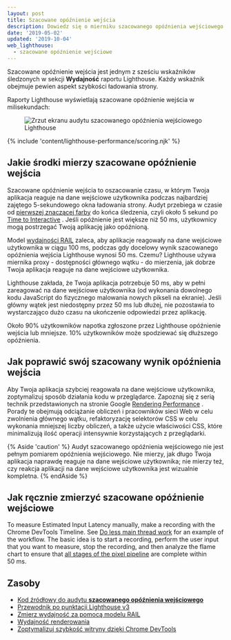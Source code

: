 ```yaml
---
layout: post
title: Szacowane opóźnienie wejścia
description: Dowiedz się o mierniku szacowanego opóźnienia wejściowego Lighthouse oraz o tym, jak je mierzyć i optymalizować.
date: '2019-05-02'
updated: '2019-10-04'
web_lighthouse:
  - szacowane opóźnienie wejściowe
---
```


Szacowane opóźnienie wejścia jest jednym z sześciu wskaźników śledzonych w sekcji **Wydajność** raportu Lighthouse. Każdy wskaźnik obejmuje pewien aspekt szybkości ładowania strony.

Raporty Lighthouse wyświetlają szacowane opóźnienie wejścia w milisekundach:

<figure class="w-figure"><img class="w-screenshot w-screenshot--filled" src="estimated-input-latency.png" alt="Zrzut ekranu audytu szacowanego opóźnienia wejściowego Lighthouse"></figure>

{% include 'content/lighthouse-performance/scoring.njk' %}

## Jakie środki mierzy szacowane opóźnienie wejścia

Szacowane opóźnienie wejścia to oszacowanie czasu, w którym Twoja aplikacja reaguje na dane wejściowe użytkownika podczas najbardziej zajętego 5-sekundowego okna ładowania strony. Audyt przebiega w czasie od [pierwszej znaczącej farby](/first-meaningful-paint) do końca śledzenia, czyli około 5 sekund po [Time to Interactive](/interactive) . Jeśli opóźnienie jest większe niż 50 ms, użytkownicy mogą postrzegać Twoją aplikację jako opóźnioną.

Model [wydajności RAIL](https://developers.google.com/web/fundamentals/performance/rail) zaleca, aby aplikacje reagowały na dane wejściowe użytkownika w ciągu 100 ms, podczas gdy docelowy wynik szacowanego opóźnienia wejścia Lighthouse wynosi 50 ms. Czemu? Lighthouse używa miernika proxy - dostępności głównego wątku - do mierzenia, jak dobrze Twoja aplikacja reaguje na dane wejściowe użytkownika.

Lighthouse zakłada, że Twoja aplikacja potrzebuje 50 ms, aby w pełni zareagować na dane wejściowe użytkownika (od wykonania dowolnego kodu JavaScript do fizycznego malowania nowych pikseli na ekranie). Jeśli główny wątek jest niedostępny przez 50 ms lub dłużej, nie pozostawia to wystarczająco dużo czasu na ukończenie odpowiedzi przez aplikację.

Około 90% użytkowników napotka zgłoszone przez Lighthouse opóźnienie wejścia lub mniejsze. 10% użytkowników może spodziewać się dłuższego opóźnienia.

## Jak poprawić swój szacowany wynik opóźnienia wejścia

Aby Twoja aplikacja szybciej reagowała na dane wejściowe użytkownika, zoptymalizuj sposób działania kodu w przeglądarce. Zapoznaj się z serią technik przedstawionych na stronie Google [Rendering Performance](https://developers.google.com/web/fundamentals/performance/rendering/) . Porady te obejmują odciążanie obliczeń i pracowników sieci Web w celu zwolnienia głównego wątku, refaktoryzację selektorów CSS w celu wykonania mniejszej liczby obliczeń, a także użycie właściwości CSS, które minimalizują ilość operacji intensywnie korzystających z przeglądarki.

{% Aside 'caution' %} Audyt szacowanego opóźnienia wejściowego nie jest pełnym pomiarem opóźnienia wejściowego. Nie mierzy, jak długo Twoja aplikacja naprawdę reaguje na dane wejściowe użytkownika; nie mierzy też, czy reakcja aplikacji na dane wejściowe użytkownika jest wizualnie kompletna. {% endAside %}

## Jak ręcznie zmierzyć szacowane opóźnienie wejściowe

To measure Estimated Input Latency manually, make a recording with the Chrome DevTools Timeline. See [Do less main thread work](https://developers.google.com/web/tools/chrome-devtools/speed/get-started#main) for an example of the workflow. The basic idea is to start a recording, perform the user input that you want to measure, stop the recording, and then analyze the flame chart to ensure that [all stages of the pixel pipeline](https://developers.google.com/web/fundamentals/performance/rendering/#the_pixel_pipeline) are complete within 50&nbsp;ms.

## Zasoby

- [Kod źródłowy do audytu **szacowanego opóźnienia wejściowego**](https://github.com/GoogleChrome/lighthouse/blob/master/lighthouse-core/audits/metrics/estimated-input-latency.js)
- [Przewodnik po punktacji Lighthouse v3](https://developers.google.com/web/tools/lighthouse/v3/scoring)
- [Zmierz wydajność za pomocą modelu RAIL](https://developers.google.com/web/fundamentals/performance/rail)
- [Wydajność renderowania](https://developers.google.com/web/fundamentals/performance/rendering/)
- [Zoptymalizuj szybkość witryny dzięki Chrome DevTools](https://developers.google.com/web/tools/chrome-devtools/speed/get-started)
